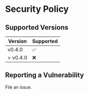# Security Policy

## Supported Versions

| Version | Supported          |
| ------- | ------------------ |
| v0.4.0   | :white_check_mark: |
| > v0.4.0 | :x:                |

## Reporting a Vulnerability

File an issue.
